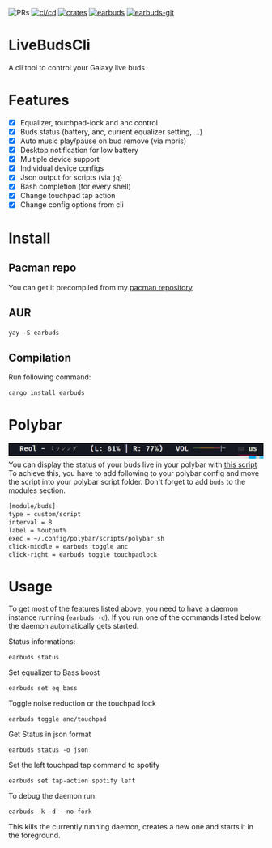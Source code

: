 ![PRs](https://img.shields.io/badge/PRs-welcome-56cc14?style=flat-square)
[![ci/cd](https://img.shields.io/github/workflow/status/JojiiOfficial/LiveBudsCli/Rust?style=flat-square)](https://github.com/JojiiOfficial/LiveBudsCli/actions?query=workflow%3ARust)
[![crates](https://img.shields.io/crates/dv/earbuds?style=flat-square)](https://crates.io/crates/earbuds)
[![earbuds](https://img.shields.io/aur/version/earbuds?style=flat-square&label=earbuds&logo=arch-linux)](https://aur.archlinux.org/packages/earbuds/)
[![earbuds-git](https://img.shields.io/aur/version/earbuds-git?style=flat-square&label=earbuds-git&logo=arch-linux)](https://aur.archlinux.org/packages/earbuds-git/)

# LiveBudsCli
A cli tool to control your Galaxy live buds

# Features
- [x] Equalizer, touchpad-lock and anc control
- [x] Buds status (battery, anc, current equalizer setting, ...)
- [x] Auto music play/pause on bud remove (via mpris)
- [x] Desktop notification for low battery
- [x] Multiple device support
- [x] Individual device configs
- [x] Json output for scripts (via `jq`)
- [x] Bash completion (for every shell)
- [x] Change touchpad tap action
- [x] Change config options from cli

# Install


## Pacman repo
You can get it precompiled from my [pacman repository](https://repo.jojii.de)

## AUR
`yay -S earbuds`

## Compilation
Run following command:
```
cargo install earbuds
```


# Polybar
![Polybar](/.imgs/polybar.png)
<br>
You can display the status of your buds live in your polybar with [this script](https://github.com/JojiiOfficial/LiveBudsCli/tree/master/scripts/polybar.sh)
<br>
To achieve this, you have to add following to your polybar config and move the script into your polybar script folder. Don't forget to add `buds` to the modules section.
```
[module/buds]
type = custom/script
interval = 8
label = %output%
exec = ~/.config/polybar/scripts/polybar.sh
click-middle = earbuds toggle anc
click-right = earbuds toggle touchpadlock
```


# Usage
To get most of the features listed above, you need to have a daemon instance running (`earbuds -d`). If you run one of the commands 
listed below, the daemon automatically gets started.

Status informations:
```
earbuds status
```

Set equalizer to Bass boost
```
earbuds set eq bass
```

Toggle noise reduction or the touchpad lock
```
earbuds toggle anc/touchpad
```

Get Status in json format
```
earbuds status -o json
```

Set the left touchpad tap command to spotify
```
earbuds set tap-action spotify left
```

To debug the daemon run:
```
earbuds -k -d --no-fork
```
This kills the currently running daemon, creates a new one and starts it in the foreground.
